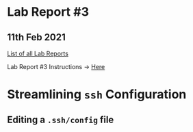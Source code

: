 # **Lab Report #3**
## 11th Feb 2021

[List of all Lab Reports](https://abijitj.github.io/cse15l-lab-reports/)

Lab Report #3 Instructions -> [Here](https://ucsd-cse15l-w22.github.io/week/week6/)

# Streamlining `ssh` Configuration 

## Editing a `.ssh/config` file



